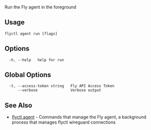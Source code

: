 Run the Fly agent in the foreground


## Usage
~~~
flyctl agent run [flags]
~~~

## Options

~~~
  -h, --help   help for run
~~~

## Global Options

~~~
  -t, --access-token string   Fly API Access Token
      --verbose               Verbose output
~~~

## See Also

* [flyctl agent](/docs/flyctl/agent/)	 - Commands that manage the Fly agent, a background process that manages flyctl wireguard connections

